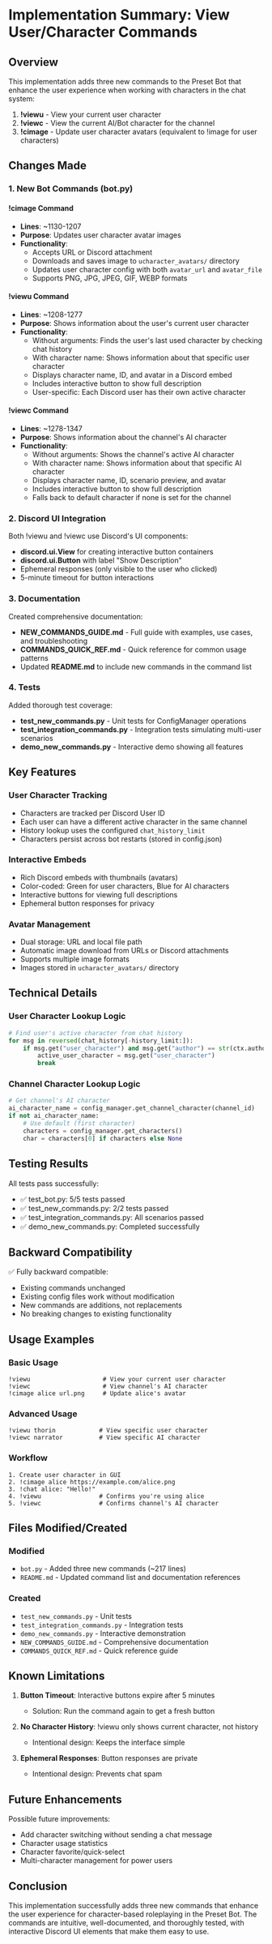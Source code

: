 # Implementation Summary: View User/Character Commands

## Overview

This implementation adds three new commands to the Preset Bot that enhance the user experience when working with characters in the chat system:

1. **!viewu** - View your current user character
2. **!viewc** - View the current AI/Bot character for the channel
3. **!cimage** - Update user character avatars (equivalent to !image for user characters)

## Changes Made

### 1. New Bot Commands (bot.py)

#### !cimage Command
- **Lines**: ~1130-1207
- **Purpose**: Updates user character avatar images
- **Functionality**:
  - Accepts URL or Discord attachment
  - Downloads and saves image to `ucharacter_avatars/` directory
  - Updates user character config with both `avatar_url` and `avatar_file`
  - Supports PNG, JPG, JPEG, GIF, WEBP formats

#### !viewu Command
- **Lines**: ~1208-1277
- **Purpose**: Shows information about the user's current user character
- **Functionality**:
  - Without arguments: Finds the user's last used character by checking chat history
  - With character name: Shows information about that specific user character
  - Displays character name, ID, and avatar in a Discord embed
  - Includes interactive button to show full description
  - User-specific: Each Discord user has their own active character

#### !viewc Command
- **Lines**: ~1278-1347
- **Purpose**: Shows information about the channel's AI character
- **Functionality**:
  - Without arguments: Shows the channel's active AI character
  - With character name: Shows information about that specific AI character
  - Displays character name, ID, scenario preview, and avatar
  - Includes interactive button to show full description
  - Falls back to default character if none is set for the channel

### 2. Discord UI Integration

Both !viewu and !viewc use Discord's UI components:
- **discord.ui.View** for creating interactive button containers
- **discord.ui.Button** with label "Show Description"
- Ephemeral responses (only visible to the user who clicked)
- 5-minute timeout for button interactions

### 3. Documentation

Created comprehensive documentation:
- **NEW_COMMANDS_GUIDE.md** - Full guide with examples, use cases, and troubleshooting
- **COMMANDS_QUICK_REF.md** - Quick reference for common usage patterns
- Updated **README.md** to include new commands in the command list

### 4. Tests

Added thorough test coverage:
- **test_new_commands.py** - Unit tests for ConfigManager operations
- **test_integration_commands.py** - Integration tests simulating multi-user scenarios
- **demo_new_commands.py** - Interactive demo showing all features

## Key Features

### User Character Tracking
- Characters are tracked per Discord User ID
- Each user can have a different active character in the same channel
- History lookup uses the configured `chat_history_limit`
- Characters persist across bot restarts (stored in config.json)

### Interactive Embeds
- Rich Discord embeds with thumbnails (avatars)
- Color-coded: Green for user characters, Blue for AI characters
- Interactive buttons for viewing full descriptions
- Ephemeral button responses for privacy

### Avatar Management
- Dual storage: URL and local file path
- Automatic image download from URLs or Discord attachments
- Supports multiple image formats
- Images stored in `ucharacter_avatars/` directory

## Technical Details

### User Character Lookup Logic
```python
# Find user's active character from chat history
for msg in reversed(chat_history[-history_limit:]):
    if msg.get("user_character") and msg.get("author") == str(ctx.author.id):
        active_user_character = msg.get("user_character")
        break
```

### Channel Character Lookup Logic
```python
# Get channel's AI character
ai_character_name = config_manager.get_channel_character(channel_id)
if not ai_character_name:
    # Use default (first character)
    characters = config_manager.get_characters()
    char = characters[0] if characters else None
```

## Testing Results

All tests pass successfully:
- ✅ test_bot.py: 5/5 tests passed
- ✅ test_new_commands.py: 2/2 tests passed
- ✅ test_integration_commands.py: All scenarios passed
- ✅ demo_new_commands.py: Completed successfully

## Backward Compatibility

✅ Fully backward compatible:
- Existing commands unchanged
- Existing config files work without modification
- New commands are additions, not replacements
- No breaking changes to existing functionality

## Usage Examples

### Basic Usage
```
!viewu                    # View your current user character
!viewc                    # View channel's AI character
!cimage alice url.png     # Update alice's avatar
```

### Advanced Usage
```
!viewu thorin            # View specific user character
!viewc narrator          # View specific AI character
```

### Workflow
```
1. Create user character in GUI
2. !cimage alice https://example.com/alice.png
3. !chat alice: "Hello!"
4. !viewu                # Confirms you're using alice
5. !viewc                # Confirms channel's AI character
```

## Files Modified/Created

### Modified
- `bot.py` - Added three new commands (~217 lines)
- `README.md` - Updated command list and documentation references

### Created
- `test_new_commands.py` - Unit tests
- `test_integration_commands.py` - Integration tests
- `demo_new_commands.py` - Interactive demonstration
- `NEW_COMMANDS_GUIDE.md` - Comprehensive documentation
- `COMMANDS_QUICK_REF.md` - Quick reference guide

## Known Limitations

1. **Button Timeout**: Interactive buttons expire after 5 minutes
   - Solution: Run the command again to get a fresh button

2. **No Character History**: !viewu only shows current character, not history
   - Intentional design: Keeps the interface simple

3. **Ephemeral Responses**: Button responses are private
   - Intentional design: Prevents chat spam

## Future Enhancements

Possible future improvements:
- Add character switching without sending a chat message
- Character usage statistics
- Character favorite/quick-select
- Multi-character management for power users

## Conclusion

This implementation successfully adds three new commands that enhance the user experience for character-based roleplaying in the Preset Bot. The commands are intuitive, well-documented, and thoroughly tested, with interactive Discord UI elements that make them easy to use.

